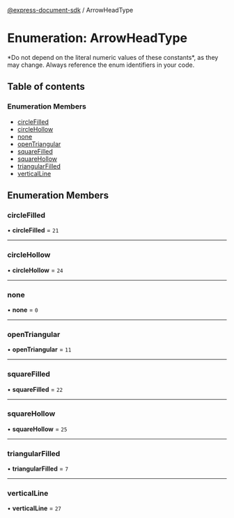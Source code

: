 [@express-document-sdk](../overview.md) / ArrowHeadType

# Enumeration: ArrowHeadType

<InlineAlert slots="text" variant="warning"/>
*Do not depend on the literal numeric values of these constants*, as they may change. Always reference the enum identifiers in your code.

## Table of contents

### Enumeration Members

- [circleFilled](ArrowHeadType.md#circlefilled)
- [circleHollow](ArrowHeadType.md#circlehollow)
- [none](ArrowHeadType.md#none)
- [openTriangular](ArrowHeadType.md#opentriangular)
- [squareFilled](ArrowHeadType.md#squarefilled)
- [squareHollow](ArrowHeadType.md#squarehollow)
- [triangularFilled](ArrowHeadType.md#triangularfilled)
- [verticalLine](ArrowHeadType.md#verticalline)

## Enumeration Members

### circleFilled

• **circleFilled** = ``21``

___

### circleHollow

• **circleHollow** = ``24``

___

### none

• **none** = ``0``

___

### openTriangular

• **openTriangular** = ``11``

___

### squareFilled

• **squareFilled** = ``22``

___

### squareHollow

• **squareHollow** = ``25``

___

### triangularFilled

• **triangularFilled** = ``7``

___

### verticalLine

• **verticalLine** = ``27``
